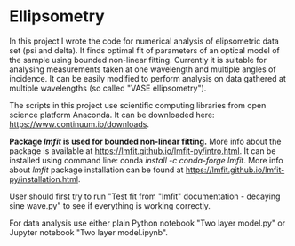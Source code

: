 # Ellipsometry
In this project I wrote the code for numerical analysis of elipsometric data set (psi and delta). It finds optimal fit of parameters of an optical model of the sample using bounded non-linear fitting. Currently it is suitable for analysing measurements taken at one wavelength and multiple angles of incidence. It can be easily modified to perform analysis on data gathered at multiple wavelengths (so called "VASE ellipsometry").

The scripts in this project use scientific computing libraries from open science platform Anaconda.
It can be downloaded here: https://www.continuum.io/downloads.

**Package *lmfit* is used for bounded non-linear fitting.**
More info about the package is available at https://lmfit.github.io/lmfit-py/intro.html.
It can be installed using command line: conda *install -c conda-forge lmfit*.
More info about *lmfit* package installation can be found at https://lmfit.github.io/lmfit-py/installation.html.

User should first try to run "Test fit from "lmfit" documentation - decaying sine wave.py" to see if everything is working correctly.

For data analysis use either plain Python notebook "Two layer model.py" or Jupyter notebook "Two layer model.ipynb".
